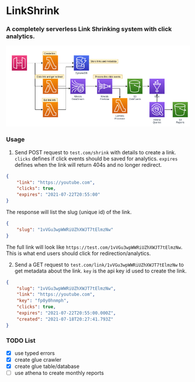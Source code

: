 # LinkShrink
### A completely serverless Link Shrinking system with click analytics.

![diagram](./LinkShrink.png)

### Usage

1. Send POST request to `test.com/shrink` with details to create a link. `clicks` defines if click events should be saved for analytics. `expires` defines when the link will return 404s and no longer redirect.

```json
{
    "link": "https://youtube.com",
    "clicks": true,
    "expires": "2021-07-22T20:55:00"
}
```

The response will list the slug (unique id) of the link.
```json
{
    "slug": "1vVGu3wpWWRiUZhXWJT7tElmzNw"
}
```
The full link will look like `https://test.com/1vVGu3wpWWRiUZhXWJT7tElmzNw`. This is what end users should click for redirection/analytics.

2. Send a GET request to `test.com/link/1vVGu3wpWWRiUZhXWJT7tElmzNw` to get metadata about the link. `key` is the api key id used to create the link.
```json
{
    "slug": "1vVGu3wpWWRiUZhXWJT7tElmzNw",
    "link": "https://youtube.com",
    "key": "fp0y0hnmph",
    "clicks": true,
    "expires": "2021-07-22T20:55:00.000Z",
    "created": "2021-07-18T20:27:41.793Z"
}
```

### TODO List
- [x] use typed errors
- [x] create glue crawler
- [x] create glue table/database
- [ ] use athena to create monthly reports